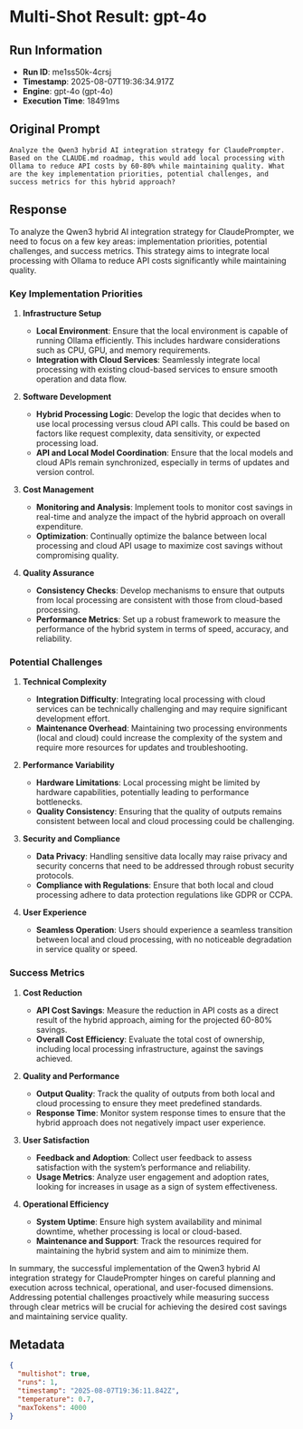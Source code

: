 # Multi-Shot Result: gpt-4o

## Run Information
- **Run ID**: me1ss50k-4crsj
- **Timestamp**: 2025-08-07T19:36:34.917Z
- **Engine**: gpt-4o (gpt-4o)
- **Execution Time**: 18491ms

## Original Prompt
```
Analyze the Qwen3 hybrid AI integration strategy for ClaudePrompter. Based on the CLAUDE.md roadmap, this would add local processing with Ollama to reduce API costs by 60-80% while maintaining quality. What are the key implementation priorities, potential challenges, and success metrics for this hybrid approach?
```

## Response
To analyze the Qwen3 hybrid AI integration strategy for ClaudePrompter, we need to focus on a few key areas: implementation priorities, potential challenges, and success metrics. This strategy aims to integrate local processing with Ollama to reduce API costs significantly while maintaining quality.

### Key Implementation Priorities

1. **Infrastructure Setup**
   - **Local Environment**: Ensure that the local environment is capable of running Ollama efficiently. This includes hardware considerations such as CPU, GPU, and memory requirements.
   - **Integration with Cloud Services**: Seamlessly integrate local processing with existing cloud-based services to ensure smooth operation and data flow.

2. **Software Development**
   - **Hybrid Processing Logic**: Develop the logic that decides when to use local processing versus cloud API calls. This could be based on factors like request complexity, data sensitivity, or expected processing load.
   - **API and Local Model Coordination**: Ensure that the local models and cloud APIs remain synchronized, especially in terms of updates and version control.

3. **Cost Management**
   - **Monitoring and Analysis**: Implement tools to monitor cost savings in real-time and analyze the impact of the hybrid approach on overall expenditure.
   - **Optimization**: Continually optimize the balance between local processing and cloud API usage to maximize cost savings without compromising quality.

4. **Quality Assurance**
   - **Consistency Checks**: Develop mechanisms to ensure that outputs from local processing are consistent with those from cloud-based processing.
   - **Performance Metrics**: Set up a robust framework to measure the performance of the hybrid system in terms of speed, accuracy, and reliability.

### Potential Challenges

1. **Technical Complexity**
   - **Integration Difficulty**: Integrating local processing with cloud services can be technically challenging and may require significant development effort.
   - **Maintenance Overhead**: Maintaining two processing environments (local and cloud) could increase the complexity of the system and require more resources for updates and troubleshooting.

2. **Performance Variability**
   - **Hardware Limitations**: Local processing might be limited by hardware capabilities, potentially leading to performance bottlenecks.
   - **Quality Consistency**: Ensuring that the quality of outputs remains consistent between local and cloud processing could be challenging.

3. **Security and Compliance**
   - **Data Privacy**: Handling sensitive data locally may raise privacy and security concerns that need to be addressed through robust security protocols.
   - **Compliance with Regulations**: Ensure that both local and cloud processing adhere to data protection regulations like GDPR or CCPA.

4. **User Experience**
   - **Seamless Operation**: Users should experience a seamless transition between local and cloud processing, with no noticeable degradation in service quality or speed.

### Success Metrics

1. **Cost Reduction**
   - **API Cost Savings**: Measure the reduction in API costs as a direct result of the hybrid approach, aiming for the projected 60-80% savings.
   - **Overall Cost Efficiency**: Evaluate the total cost of ownership, including local processing infrastructure, against the savings achieved.

2. **Quality and Performance**
   - **Output Quality**: Track the quality of outputs from both local and cloud processing to ensure they meet predefined standards.
   - **Response Time**: Monitor system response times to ensure that the hybrid approach does not negatively impact user experience.

3. **User Satisfaction**
   - **Feedback and Adoption**: Collect user feedback to assess satisfaction with the system’s performance and reliability.
   - **Usage Metrics**: Analyze user engagement and adoption rates, looking for increases in usage as a sign of system effectiveness.

4. **Operational Efficiency**
   - **System Uptime**: Ensure high system availability and minimal downtime, whether processing is local or cloud-based.
   - **Maintenance and Support**: Track the resources required for maintaining the hybrid system and aim to minimize them.

In summary, the successful implementation of the Qwen3 hybrid AI integration strategy for ClaudePrompter hinges on careful planning and execution across technical, operational, and user-focused dimensions. Addressing potential challenges proactively while measuring success through clear metrics will be crucial for achieving the desired cost savings and maintaining service quality.



## Metadata
```json
{
  "multishot": true,
  "runs": 1,
  "timestamp": "2025-08-07T19:36:11.842Z",
  "temperature": 0.7,
  "maxTokens": 4000
}
```
